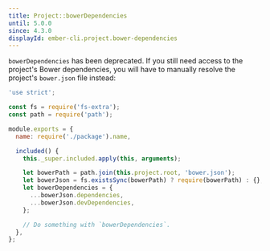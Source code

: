 ```yaml
---
title: Project::bowerDependencies
until: 5.0.0
since: 4.3.0
displayId: ember-cli.project.bower-dependencies
---
```



`bowerDependencies` has been deprecated. If you still need access to the
project's Bower dependencies, you will have to manually resolve the project's
`bower.json` file instead:

```js
'use strict';

const fs = require('fs-extra');
const path = require('path');

module.exports = {
  name: require('./package').name,

  included() {
    this._super.included.apply(this, arguments);

    let bowerPath = path.join(this.project.root, 'bower.json');
    let bowerJson = fs.existsSync(bowerPath) ? require(bowerPath) : {};
    let bowerDependencies = {
      ...bowerJson.dependencies,
      ...bowerJson.devDependencies,
    };

    // Do something with `bowerDependencies`.
  },
};
```
